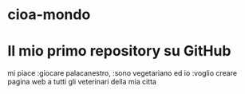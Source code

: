 # cioa-mondo

<h1>Il mio primo repository su GitHub</h1>

<p>mi piace :giocare palacanestro, :sono vegetariano ed io :voglio creare pagina web a tutti gli veterinari della mia citta</p>


